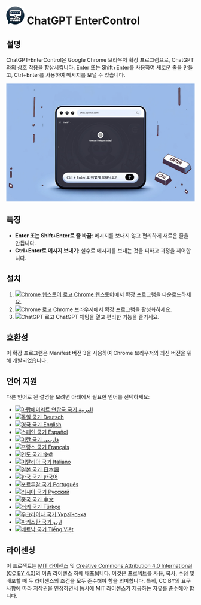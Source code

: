 # ![ChatGPT EnterControl Icon](./icons/icon48.png) ChatGPT EnterControl

## 설명

ChatGPT-EnterControl은 Google Chrome 브라우저 확장 프로그램으로, ChatGPT와의 상호 작용을 향상시킵니다. Enter 또는 Shift+Enter를 사용하여 새로운 줄을 만들고, Ctrl+Enter를 사용하여 메시지를 보낼 수 있습니다.

![ChatGPT EnterControl Promo Image](../promo-images/promo-image_KO.jpg)

## 특징

- **Enter 또는 Shift+Enter로 줄 바꿈**: 메시지를 보내지 않고 편리하게 새로운 줄을 만듭니다.
- **Ctrl+Enter로 메시지 보내기**: 실수로 메시지를 보내는 것을 피하고 과정을 제어합니다.

## 설치
1. [<img src="https://fonts.gstatic.com/s/i/productlogos/chrome_store/v7/192px.svg" width="12" alt="Chrome 웹스토어 로고"> Chrome 웹스토어](https://chromewebstore.google.com/detail/ChatGPT-EnterControl)에서 확장 프로그램을 다운로드하세요.
2. <img src="https://fonts.gstatic.com/s/i/productlogos/chrome/v7/192px.svg" width="12" alt="Chrome 로고"> Chrome 브라우저에서 확장 프로그램을 활성화하세요.
3. <img src="https://upload.wikimedia.org/wikipedia/commons/0/04/ChatGPT_logo.svg" width="12" alt="ChatGPT 로고"> ChatGPT 채팅을 열고 편리한 기능을 즐기세요.

## 호환성

이 확장 프로그램은 Manifest 버전 3을 사용하여 Chrome 브라우저의 최신 버전을 위해 개발되었습니다.

## 언어 지원

다른 언어로 된 설명을 보려면 아래에서 필요한 언어를 선택하세요:

- [<img src="https://flagcdn.com/ae.svg" width="18" alt="아랍에미리트 연합국 국기"> العربية](./README_AR.md)
- [<img src="https://flagcdn.com/de.svg" width="18" alt="독일 국기"> Deutsch](./README_DE.md)
- [<img src="https://flagcdn.com/gb.svg" width="18" alt="영국 국기"> English](../../README.md)
- [<img src="https://flagcdn.com/es.svg" width="18" alt="스페인 국기"> Español](./README_ES.md)
- [<img src="https://flagcdn.com/ir.svg" width="18" alt="이란 국기"> فارسی](./README_FA.md)
- [<img src="https://flagcdn.com/fr.svg" width="18" alt="프랑스 국기"> Français](./README_FR.md)
- [<img src="https://flagcdn.com/in.svg" width="18" alt="인도 국기"> हिन्दी](./README_HI.md)
- [<img src="https://flagcdn.com/it.svg" width="18" alt="이탈리아 국기"> Italiano](./README_IT.md)
- [<img src="https://flagcdn.com/jp.svg" width="18" alt="일본 국기"> 日本語](./README_JA.md)
- [<img src="https://flagcdn.com/kr.svg" width="18" alt="한국 국기"> 한국어](./README_KO.md)
- [<img src="https://flagcdn.com/pt.svg" width="18" alt="포르투갈 국기"> Português](./README_PT.md)
- [<img src="https://flagcdn.com/ru.svg" width="18" alt="러시아 국기"> Русский](./README_RU.md)
- [<img src="https://flagcdn.com/cn.svg" width="18" alt="중국 국기"> 中文](./README_ZH.md)
- [<img src="https://flagcdn.com/tr.svg" width="18" alt="터키 국기"> Türkçe](./README_TR.md)
- [<img src="https://flagcdn.com/ua.svg" width="18" alt="우크라이나 국기"> Українська](./README_UK.md)
- [<img src="https://flagcdn.com/pk.svg" width="18" alt="파키스탄 국기"> اردو](./README_UR.md)
- [<img src="https://flagcdn.com/vi.svg" width="18" alt="베트남 국기"> Tiếng Việt](./README_VI.md)

## 라이센싱

이 프로젝트는 [MIT 라이센스](../../LICENSE_MIT) 및 [Creative Commons Attribution 4.0 International (CC BY 4.0)](../../LICENSE_CC_BY_4.0)의 이중 라이센스 하에 배포됩니다. 이것은 프로젝트를 사용, 복사, 수정 및 배포할 때 두 라이센스의 조건을 모두 준수해야 함을 의미합니다. 특히, CC BY의 요구 사항에 따라 저작권을 인정하면서 동시에 MIT 라이센스가 제공하는 자유를 준수해야 합니다.
